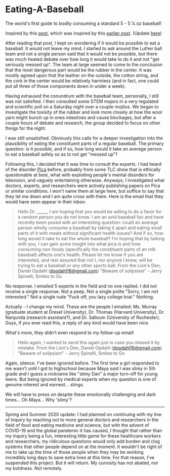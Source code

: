 # Eating-A-Baseball
The world's first guide to bodily consuming a standard 5 - 5 1⁄4 oz baseball!

Inspired by this [post](https://www.reddit.com/r/baseball/comments/etlh41/would_it_mess_me_up_if_i_ate_a_baseball/), which was inspired by this [earlier post](https://www.reddit.com/r/hockey/comments/wc2kx/would_it_mess_me_up_if_i_ate_a_puck/).  (Update [here](https://www.reddit.com/r/hockey/comments/12edw2/update_would_it_mess_me_up_if_i_ate_a_puck/))

After reading that post, I kept on wondering if it would be possible to eat a baseball. It would not leave my mind. I started to ask around the Luther ball team and not a single person said that it would not be possible, but there was much heated debate over how long it would take to do it and not "get seriously messed up". The team at large seemed to come to the conclusion that the most dangerous part would be the rubber in the center. It was mostly agreed upon that the leather on the outside, the cotton string, and the cork in the center would be relatively harmless (and in fact, one could put all three of those components down in under a week).

Having exhaused the conundrum with the baseball team, personally, I still was not satisfied. I then consulted some STEM majors in a very regulated and scientific poll on a Saturday night over a couple mojitos. We began to investigate the toxisity of the rubber and look more closely at how the wool yarn might bunch up in ones intestines and cause blockages, but after a couple hours of debate and research, the group decided to focus on other things for the night.

I was still unsatisfied. Obviously this calls for a deeper investigation into the plausibility of eating the constituent parts of a regular baseball. The primary question: is it possible, and if so, how long would it take an average person to eat a baseball safely so as to not get "messed up"?

Following this, I decided that it was time to consult the experts. I had heard of the disorder [Pica](https://en.wikipedia.org/wiki/Pica_(disorder)) before, probably from some TLC show that is ethically questionable at best, what with exploiting people's mental disorders for television, and vaguely entertaining otherwise. Anyways, I investigated what doctors, experts, and researchers were actively publishing papers on Pica or similar conditions. I won't name them at large here, but suffice to say that they let me down and I am quite cross with them. Here is the email that they would have seen appear in their inbox:

> Hello Dr. _____,
> I am hoping that you would be willing to do a favor for a random person you do not know.
> I am an avid baseball fan and have recently been posed with an interesting question: could an average person wholly consume a baseball by taking it apart and eating small parts of it with meals without significant health issues? And if so, how long would it take to eat the whole baseball?
> I'm hoping that by talking with you, I can gain some insight into what pica is and how consuming non-foods (specifically the constituent parts of an mlb baseball) affects one's health. 
> Please let me know if you are interested, and rest assured that not I, nor anyone I know, will be trying to eat a baseball or any other sports ball. 
> From the Lion's Den,
> Daniel Opdahl (dopdahl16@gmail.com)
> "Beware of solipsism" - Jerry Spinelli, Smiles to Go

No response. I emailed 5 experts in the field and no one replied. I did not receive a single response. Not a peep. Not a single polite "Sorry, I am not interested." Not a single rude "Fuck off, you lazy college brat." Nothing.

Actually - I change my mind. These are the people I emailed: Ms. Murray (graduate student at Drexel University), Dr. Thomas (Harvard University), Dr. Nanjunda (research assistant?), and Dr. Salloum (University of Rochester). Guys, if you ever read this, a reply of any kind would have been nice.

What's more, they didn't even respond to my follow-up email!

> Hello again,
> I wanted to send this again just in case you missed it by mistake.
> From the Lion's Den,
> Daniel Opdahl (dopdahl16@gmail.com)
> "Beware of solipsism" - Jerry Spinelli, Smiles to Go

Again, silence. I've been ignored before. The first time a girl responded to me wasn't until I got to highschool because Maya said I was slimy in 5th grade and I guess a nickname like "slimy Dan" a major turn-off for young teens. But being ignored by medical experts when my question is one of genuine interest and earnest... stings.

We will have to press on despite these emotionally challenging and dark times... Oh Maya... Why 'slimy'?

***

Spring and Summer 2020 update:
I had planned on continuing with my line of inquiry by reaching out to more general doctors and researchers in the field of food and eating medicine and science, but with the advent of COVID-19 and the global pandemic it has caused, I thought that rather than my inquiry being a fun, interesting little game for these healthcare workers and researchers, my ridiculous questions would only add burden and clog systems that other people depend on at the moment. It wouldn't be right of me to take up the time of those people when they may be working incredibly long days to save extra lives at this time. For that reason, I've suspended this project. But it will return. My curiosity has not abated, nor my boldness. Not remotely.